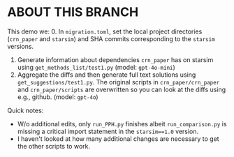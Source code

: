 # ABOUT THIS BRANCH
This demo we:
0. In `migration.toml`, set the local project directories (`crn_paper` and `starsim`) and SHA commits corresponding to the `starsim` versions.
1. Generate information about dependencies `crn_paper` has on starsim using `get_methods_list/test1.py` (model: `gpt-4o-mini`)
2. Aggregate the diffs and then generate full text solutions using `get_suggestions/test1.py`. The original scripts in `crn_paper/crn_paper` and `crn_paper/scripts` are overwritten so you can look at the diffs using e.g., github. (model: `gpt-4o`)

Quick notes:
- W/o additional edits, only `run_PPH.py` finishes albeit `run_comparison.py` is missing a critical import statement in the `starsim==1.0` version.
- I haven't looked at how many additional changes are necessary to get the other scripts to work.



